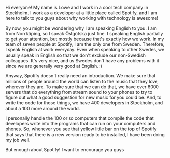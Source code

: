 Hi everyone! My name is Lowe and I work in a cool tech company in Stockholm.
I work as a developer at a little place called Spotify, and I am here to talk
to you guys about why working with technology is awesome!

By now, you might be wondering why I am speaking English to you. I am from
Norrköping, so I speak Östgötska just fine. I speaking English partially to get
your attention, but mostly because that's exactly how we work. In my team of
seven people at Spotify, I am the only one from Sweden. Therefore, I speak
English at work everyday. Even when speaking to other Swedes, we usually speak
in English so that we don't exclude our non-Swedish colleagues. It's very nice,
and us Swedes don't have any problems with it since we are generally very good
at English. :)

Anyway, Spotify doesn't really need an introduction. We make sure that millions
of people around the world can listen to the music that they love, wherever
they are. To make sure that we can do that, we have over 6000 servers that do
everything from stream sound to your phones to try to figure out what a good
suggestion for new music for you could be. And, to write the code for those
things, we have 400 developers in Stockholm, and about a 100 more around the
world.

I personally handle the 100 or so computers that compile the code that
developers write into the programs that can run on your computers and phones.
So, whenever you see that yellow little bar on the top of Spotify that says
that there is a new version ready to be installed, I have been doing my job
well.

But enough about Spotify! I want to encourage you guys
